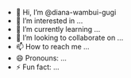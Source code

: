 - 👋 Hi, I’m @diana-wambui-gugi
- 👀 I’m interested in ...
- 🌱 I’m currently learning ...
- 💞️ I’m looking to collaborate on ...
- 📫 How to reach me ...
- 😄 Pronouns: ...
- ⚡ Fun fact: ...

<!---
diana-wambui-gugi/diana-wambui-gugi is a ✨ special ✨ repository because its `README.md` (this file) appears on your GitHub profile.
You can click the Preview link to take a look at your changes.
--->

